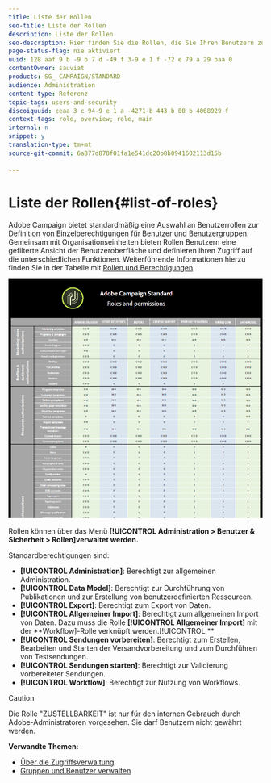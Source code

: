 ```yaml
---
title: Liste der Rollen
seo-title: Liste der Rollen
description: Liste der Rollen
seo-description: Hier finden Sie die Rollen, die Sie Ihren Benutzern zuweisen können.
page-status-flag: nie aktiviert
uuid: 128 aaf 9 b -9 b 7 d -49 f 3-9 e 1 f -72 e 79 a 29 baa 0
contentOwner: sauviat
products: SG_ CAMPAIGN/STANDARD
audience: Administration
content-type: Referenz
topic-tags: users-and-security
discoiquuid: ceaa 3 c 94-9 e 1 a -4271-b 443-b 00 b 4068929 f
context-tags: role, overview; role, main
internal: n
snippet: y
translation-type: tm+mt
source-git-commit: 6a877d878f01fa1e541dc20b8b0941602113d15b

---
```



# Liste der Rollen{#list-of-roles}

Adobe Campaign bietet standardmäßig eine Auswahl an Benutzerrollen zur Definition von Einzelberechtigungen für Benutzer und Benutzergruppen. Gemeinsam mit Organisationseinheiten bieten Rollen Benutzern eine gefilterte Ansicht der Benutzeroberfläche und definieren ihren Zugriff auf die unterschiedlichen Funktionen. Weiterführende Informationen hierzu finden Sie in der Tabelle mit [ Rollen und Berechtigungen](https://docs.campaign.adobe.com/doc/standard/en/Technotes/AdobeCampaign-ACSRights.pdf).

![](assets/user_management_3.png)

Rollen können über das Menü **[!UICONTROL Administration &gt; Benutzer &amp; Sicherheit &gt; Rollen]verwaltet werden.**

Standardberechtigungen sind:

* **[!UICONTROL Administration]**: Berechtigt zur allgemeinen Administration.
* **[!UICONTROL Data Model]**: Berechtigt zur Durchführung von Publikationen und zur Erstellung von benutzerdefinierten Ressourcen.
* **[!UICONTROL Export]**: Berechtigt zum Export von Daten.
* **[!UICONTROL Allgemeiner Import]**: Berechtigt zum allgemeinen Import von Daten. Dazu muss die Rolle **[!UICONTROL Allgemeiner Import]** mit der **Workflow]-Rolle verknüpft werden.[!UICONTROL **
* **[!UICONTROL Sendungen vorbereiten]**: Berechtigt zum Erstellen, Bearbeiten und Starten der Versandvorbereitung und zum Durchführen von Testsendungen.
* **[!UICONTROL Sendungen starten]**: Berechtigt zur Validierung vorbereiteter Sendungen.
* **[!UICONTROL Workflow]**: Berechtigt zur Nutzung von Workflows.

>[!CAUTION]
>
>Die Rolle "ZUSTELLBARKEIT" ist nur für den internen Gebrauch durch Adobe-Administratoren vorgesehen. Sie darf Benutzern nicht gewährt werden.

**Verwandte Themen:**

* [Über die Zugriffsverwaltung](../../administration/using/about-access-management.md)
* [Gruppen und Benutzer verwalten](../../administration/using/managing-groups-and-users.md)

